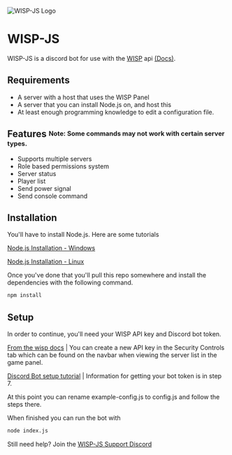 ![WISP-JS Logo](https://img.maineiac.dev/wisp-js-small.png)

# WISP-JS

WISP-JS is a discord bot for use with the [WISP](https://wisp.gg) api [(Docs)](https://docs.panel.gg).


## Requirements

* A server with a host that uses the WISP Panel
* A server that you can install Node.js on, and host this
* At least enough programming knowledge to edit a configuration file.

## Features <sup><sub>Note: Some commands may not work with certain server types.</sub></sup>

* Supports multiple servers
* Role based permissions system
* Server status
* Player list
* Send power signal
* Send console command


## Installation

You'll have to install Node.js. Here are some tutorials

[Node.js Installation - Windows](https://treehouse.github.io/installation-guides/windows/node-windows.html)

[Node.js Installation - Linux](https://treehouse.github.io/installation-guides/linux/node-linux.html)

Once you've done that you'll pull this repo somewhere and install the dependencies with the following command.
```bash
npm install
```

## Setup

In order to continue, you'll need your WISP API key and Discord bot token.

[From the wisp docs](https://docs.panel.gg/#authentication) | You can create a new API key in the Security Controls tab which can be found on the navbar when viewing the server list in the game panel.

[Discord Bot setup tutorial](https://discordpy.readthedocs.io/en/latest/discord.html) | Information for getting your bot token is in step 7.

At this point you can rename example-config.js to config.js and follow the steps there.

When finished you can run the bot with

```bash
node index.js
```

Still need help? Join the [WISP-JS Support Discord](https://discord.gg/NVPURXf)
